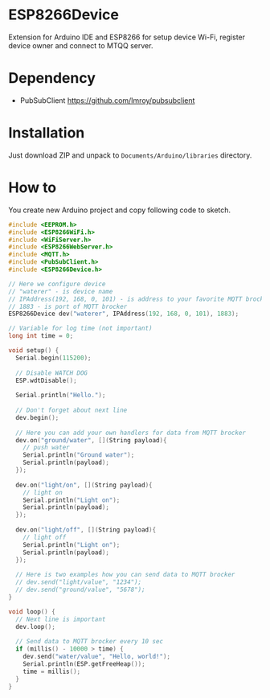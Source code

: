 # ESP8266Device
Extension for Arduino IDE and ESP8266 for setup device Wi-Fi, register device owner and connect to MTQQ server.

# Dependency
* PubSubClient https://github.com/Imroy/pubsubclient

# Installation
Just download ZIP and unpack to `Documents/Arduino/libraries` directory.

# How to
You create new Arduino project and copy following code to sketch.
```cpp
#include <EEPROM.h>
#include <ESP8266WiFi.h>
#include <WiFiServer.h>
#include <ESP8266WebServer.h>
#include <MQTT.h>
#include <PubSubClient.h>
#include <ESP8266Device.h>

// Here we configure device
// "waterer" - is device name
// IPAddress(192, 168, 0, 101) - is address to your favorite MQTT brocker
// 1883 - is port of MQTT brocker
ESP8266Device dev("waterer", IPAddress(192, 168, 0, 101), 1883);

// Variable for log time (not important)
long int time = 0;

void setup() {
  Serial.begin(115200);
  
  // Disable WATCH DOG
  ESP.wdtDisable();
  
  Serial.println("Hello.");
  
  // Don't forget about next line
  dev.begin();
  
  // Here you can add your own handlers for data from MQTT brocker
  dev.on("ground/water", [](String payload){
    // push water
    Serial.println("Ground water");
    Serial.println(payload);
  });
  
  dev.on("light/on", [](String payload){
    // light on
    Serial.println("Light on");
    Serial.println(payload);
  });
  
  dev.on("light/off", [](String payload){
    // light off
    Serial.println("Light on");
    Serial.println(payload);
  });
  
  // Here is two examples how you can send data to MQTT brocker
  // dev.send("light/value", "1234");
  // dev.send("ground/value", "5678");
}

void loop() {
  // Next line is important
  dev.loop();
  
  // Send data to MQTT brocker every 10 sec
  if (millis() - 10000 > time) {
    dev.send("water/value", "Hello, world!");
    Serial.println(ESP.getFreeHeap());
    time = millis();
  }
}
```
